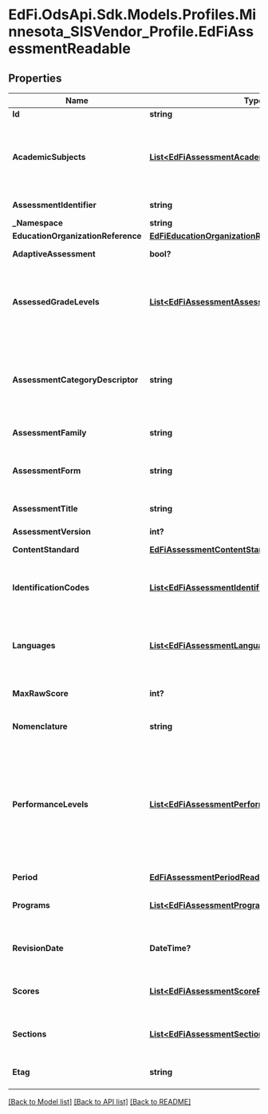 # EdFi.OdsApi.Sdk.Models.Profiles.Minnesota_SISVendor_Profile.EdFiAssessmentReadable
## Properties

Name | Type | Description | Notes
------------ | ------------- | ------------- | -------------
**Id** | **string** |  | 
**AcademicSubjects** | [**List&lt;EdFiAssessmentAcademicSubjectReadable&gt;**](EdFiAssessmentAcademicSubjectReadable.md) | An unordered collection of assessmentAcademicSubjects. The description of the content or subject area (e.g., arts, mathematics, reading, stenography, or a foreign language) of an assessment. | 
**AssessmentIdentifier** | **string** | A unique number or alphanumeric code assigned to an assessment. | 
**_Namespace** | **string** | Namespace for the Assessment. | 
**EducationOrganizationReference** | [**EdFiEducationOrganizationReference**](EdFiEducationOrganizationReference.md) |  | [optional] 
**AdaptiveAssessment** | **bool?** | Indicates that the assessment is adaptive. | [optional] 
**AssessedGradeLevels** | [**List&lt;EdFiAssessmentAssessedGradeLevelReadable&gt;**](EdFiAssessmentAssessedGradeLevelReadable.md) | An unordered collection of assessmentAssessedGradeLevels. The grade level(s) for which an assessment is designed. The semantics of null is assumed to mean that the assessment is not associated with any grade level. | [optional] 
**AssessmentCategoryDescriptor** | **string** | The category of an assessment based on format and content. For example:          Achievement test          Advanced placement test          Alternate assessment/grade-level standards          Attitudinal test          Cognitive and perceptual skills test          ... | [optional] 
**AssessmentFamily** | **string** | The AssessmentFamily this Assessment is a member of. | [optional] 
**AssessmentForm** | **string** | Identifies the form of the assessment, for example a regular versus makeup form, multiple choice versus constructed response, etc. | [optional] 
**AssessmentTitle** | **string** | The title or name of the Assessment. | 
**AssessmentVersion** | **int?** | The version identifier for the assessment. | [optional] 
**ContentStandard** | [**EdFiAssessmentContentStandardReadable**](EdFiAssessmentContentStandardReadable.md) |  | [optional] 
**IdentificationCodes** | [**List&lt;EdFiAssessmentIdentificationCodeReadable&gt;**](EdFiAssessmentIdentificationCodeReadable.md) | An unordered collection of assessmentIdentificationCodes. A unique number or alphanumeric code assigned to an assessment by a school, school system, a state, or other agency or entity. | [optional] 
**Languages** | [**List&lt;EdFiAssessmentLanguageReadable&gt;**](EdFiAssessmentLanguageReadable.md) | An unordered collection of assessmentLanguages. An indication of the languages in which the assessment is designed. | [optional] 
**MaxRawScore** | **int?** | The maximum raw score achievable across all assessment items that are correct and scored at the maximum. | [optional] 
**Nomenclature** | **string** | Reflects the specific nomenclature used for Assessment. | [optional] 
**PerformanceLevels** | [**List&lt;EdFiAssessmentPerformanceLevelReadable&gt;**](EdFiAssessmentPerformanceLevelReadable.md) | An unordered collection of assessmentPerformanceLevels. Definition of the performance levels and the associated cut scores. Three styles are supported:          1. Specification of performance level by minimum and maximum score          2. Specification of performance level by cut score, using only minimum score          3. Specification of performance level without any mapping to scores. | [optional] 
**Period** | [**EdFiAssessmentPeriodReadable**](EdFiAssessmentPeriodReadable.md) |  | [optional] 
**Programs** | [**List&lt;EdFiAssessmentProgramReadable&gt;**](EdFiAssessmentProgramReadable.md) | An unordered collection of assessmentPrograms. The programs associated with the Assessment. | [optional] 
**RevisionDate** | **DateTime?** | The month, day, and year that the conceptual design for the assessment was most recently revised substantially. | [optional] 
**Scores** | [**List&lt;EdFiAssessmentScoreReadable&gt;**](EdFiAssessmentScoreReadable.md) | An unordered collection of assessmentScores. Definition of the scores to be expected from this assessment. | [optional] 
**Sections** | [**List&lt;EdFiAssessmentSectionReadable&gt;**](EdFiAssessmentSectionReadable.md) | An unordered collection of assessmentSections. The Section(s) to which the Assessment is associated. | [optional] 
**Etag** | **string** | A unique system-generated value that identifies the version of the resource. | [optional] 

[[Back to Model list]](../README.md#documentation-for-models) [[Back to API list]](../README.md#documentation-for-api-endpoints) [[Back to README]](../README.md)

